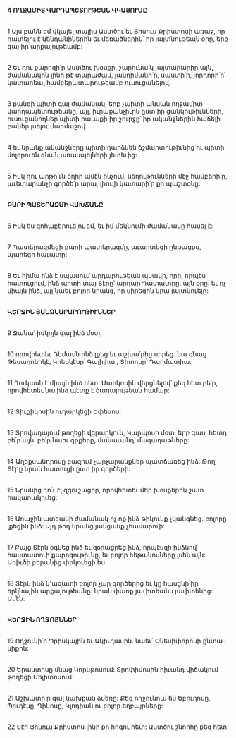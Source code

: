 **4 ՈՂՋԱՄԻՏ ՎԱՐԴԱՊԵՏՈՒԹԵԱՆ ՎԿԱՅՈՒՄԸ**

\
1 Այս բանն եմ վկայել տալիս Աստծու եւ Յիսուս Քրիստոսի առաջ, որ դատելու է կենդանիներին եւ մեռածներին՝ իր յայտնութեան օրը, երբ գայ իր արքայութեամբ:

\
2 Եւ դու քարոզի՛ր Աստծու խօսքը, շարունա՛կ յայտարարիր այն, ժամանակին լինի թէ տարաժամ, յանդիմանի՛ր, սաստի՛ր, յորդորի՛ր՝ կատարեալ համբերատարութեամբ ուսուցանելով.

\
3 քանզի պիտի գայ ժամանակ, երբ չպիտի անսան ողջամիտ վարդապետութեանը, այլ, իւրաքանչիւրն ըստ իր ցանկութիւնների, ուսուցանողներ պիտի հաւաքի իր շուրջը՝ իր ականջներին հաճելի բաներ լսելու մարմաջով.

\
4 եւ նրանք ականջները պիտի դարձնեն ճշմարտութիւնից ու պիտի մոլորուեն գնան առասպելների յետեւից:

\
5 Իսկ դու արթո՛ւն եղիր ամէն ինչում, նեղութիւնների մէջ համբերի՛ր, աւետարանչի գործե՛ր արա, լիուլի կատարի՛ր քո պաշտօնը:

\
**ԲԱՐԻ ՊԱՏԵՐԱԶՄԻ ՎԱԽՃԱՆԸ**

\
6 Իսկ ես զոհաբերուելու եմ, եւ իմ մեկնումի ժամանակը հասել է:

\
7 Պատերազմեցի բարի պատերազմը, աւարտեցի ընթացքս, պահեցի հաւատը:

\
8 Եւ հիմա ինձ է սպասում արդարութեան պսակը, որը, որպէս հատուցում, ինձ պիտի տայ Տէրը՝ արդար Դատաւորը, այն օրը. եւ ոչ միայն ինձ, այլ նաեւ բոլոր նրանց, որ սիրեցին նրա յայտնուելը:

\
**ՎԵՐՋԻՆ ՅԱՆՁՆԱՐԱՐՈՒԹԻՒՆՆԵՐ**

\
9 Ջանա՛ իսկոյն գալ ինձ մօտ,

\
10 որովհետեւ Դեմասն ինձ լքեց եւ աշխա՛րհը սիրեց. նա գնաց Թեսաղոնիկէ, Կրեսկէսը՝ Գալիլիա , Տիտոսը՝ Դաղմատիա:

\
11 Ղուկասն է միայն ինձ հետ: Մարկոսին վերցնելով՝ քեզ հետ բե՛ր, որովհետեւ նա ինձ պէտք է ծառայութեան համար:

\
12 Տիւքիկոսին ուղարկեցի Եփեսոս:

\
13 Տրովադայում թողեցի վերարկուն, Կարպոսի մօտ. երբ գաս, հետդ բե՛ր այն. բե՛ր նաեւ գրքերը, մանաւանդ՝ մագաղաթները:

\
14 Աղեքսանդրոսը բազում չարչարանքներ պատճառեց ինձ: Թող Տէրը նրան հատուցի ըստ իր գործերի:

\
15 Նրանից դո՛ւ էլ զգուշացիր, որովհետեւ մեր խօսքերին շատ հակառակուեց:

\
16 Առաջին ատեանի ժամանակ ոչ ոք ինձ թիկունք չկանգնեց. բոլորը լքեցին ինձ: Այդ թող նրանց յանցանք չհամարուի:

\
17 Բայց Տէրն օգնեց ինձ եւ զօրացրեց ինձ, որպէսզի ինձնով հաստատուի քարոզութիւնը, եւ բոլոր հեթանոսները լսեն այն: Առիւծի բերանից փրկուեցի ես:

\
18 Տէրն ինձ կ՚ազատի բոլոր չար գործերից եւ կը հասցնի իր երկնային արքայութեանը. նրան փառք յաւիտեանս յաւիտենից: Ամէն:

\
**ՎԵՐՋԻՆ ՈՂՋՈՅՆՆԵՐ**

\
19 Ողջունի՛ր Պրիսկային եւ Ակիւղասին. նաեւ՝ Օնեսիփորոսի ընտա-
նիքին:

\
20 Երաստոսը մնաց Կորնթոսում: Տրոփիմոսին հիւանդ վիճակում թողեցի Մելիտոսում:

\
21 Աշխատի՛ր գալ նախքան ձմեռը: Քեզ ողջունում են Եբուղոսը, Պուդէսը, Ղինոսը, Կլոդիան ու բոլոր եղբայրները:

\
22 Տէր Յիսուս Քրիստոս լինի քո հոգու հետ: Աստծու շնորհը քեզ հետ:

